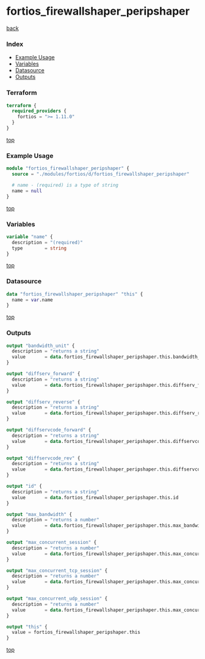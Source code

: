 # fortios_firewallshaper_peripshaper

[back](../fortios.md)

### Index

- [Example Usage](#example-usage)
- [Variables](#variables)
- [Datasource](#datasource)
- [Outputs](#outputs)

### Terraform

```terraform
terraform {
  required_providers {
    fortios = ">= 1.11.0"
  }
}
```

[top](#index)

### Example Usage

```terraform
module "fortios_firewallshaper_peripshaper" {
  source = "./modules/fortios/d/fortios_firewallshaper_peripshaper"

  # name - (required) is a type of string
  name = null
}
```

[top](#index)

### Variables

```terraform
variable "name" {
  description = "(required)"
  type        = string
}
```

[top](#index)

### Datasource

```terraform
data "fortios_firewallshaper_peripshaper" "this" {
  name = var.name
}
```

[top](#index)

### Outputs

```terraform
output "bandwidth_unit" {
  description = "returns a string"
  value       = data.fortios_firewallshaper_peripshaper.this.bandwidth_unit
}

output "diffserv_forward" {
  description = "returns a string"
  value       = data.fortios_firewallshaper_peripshaper.this.diffserv_forward
}

output "diffserv_reverse" {
  description = "returns a string"
  value       = data.fortios_firewallshaper_peripshaper.this.diffserv_reverse
}

output "diffservcode_forward" {
  description = "returns a string"
  value       = data.fortios_firewallshaper_peripshaper.this.diffservcode_forward
}

output "diffservcode_rev" {
  description = "returns a string"
  value       = data.fortios_firewallshaper_peripshaper.this.diffservcode_rev
}

output "id" {
  description = "returns a string"
  value       = data.fortios_firewallshaper_peripshaper.this.id
}

output "max_bandwidth" {
  description = "returns a number"
  value       = data.fortios_firewallshaper_peripshaper.this.max_bandwidth
}

output "max_concurrent_session" {
  description = "returns a number"
  value       = data.fortios_firewallshaper_peripshaper.this.max_concurrent_session
}

output "max_concurrent_tcp_session" {
  description = "returns a number"
  value       = data.fortios_firewallshaper_peripshaper.this.max_concurrent_tcp_session
}

output "max_concurrent_udp_session" {
  description = "returns a number"
  value       = data.fortios_firewallshaper_peripshaper.this.max_concurrent_udp_session
}

output "this" {
  value = fortios_firewallshaper_peripshaper.this
}
```

[top](#index)